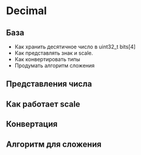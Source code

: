 # Decimal
## База
- Как хранить десятичное число в uint32_t bits[4]
- Как представлять знак и scale.
- Как конвертировать типы
- Продумать алгоритм сложения


## Представления числа
## Как работает scale
## Конвертация
## Алгоритм для сложения

